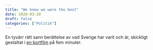 ```yaml
---
title: "We knew we were the best"
date: 2020-03-20
draft: false
categories: ["Politik"]
---
```


En tyvärr rätt sann berättelse av vad Sverige har varit och är, skickligt gestaltat i [en kortfilm](https://www.theguardian.com/world/ng-interactive/2020/mar/02/europeans-top-of-the-class-by-jonas-jonasson-starring-viktor-akerblom) på fem minuter.
